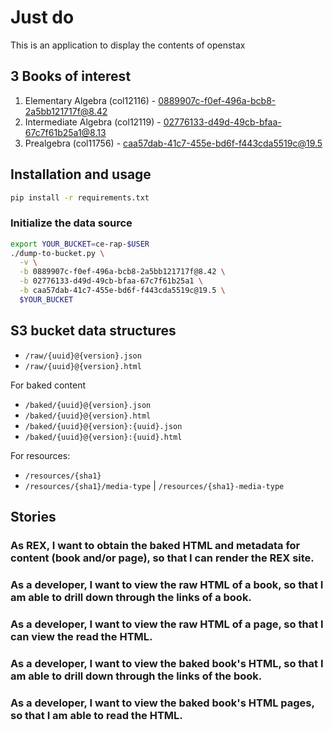 # Just do

This is an application to display the contents of openstax

## 3 Books of interest

1. Elementary Algebra (col12116) - 0889907c-f0ef-496a-bcb8-2a5bb121717f@8.42
1. Intermediate Algebra (col12119) - 02776133-d49d-49cb-bfaa-67c7f61b25a1@8.13
1. Prealgebra (col11756) - caa57dab-41c7-455e-bd6f-f443cda5519c@19.5

## Installation and usage

```sh
pip install -r requirements.txt
```

### Initialize the data source

```sh
export YOUR_BUCKET=ce-rap-$USER
./dump-to-bucket.py \
  -v \
  -b 0889907c-f0ef-496a-bcb8-2a5bb121717f@8.42 \
  -b 02776133-d49d-49cb-bfaa-67c7f61b25a1 \
  -b caa57dab-41c7-455e-bd6f-f443cda5519c@19.5 \
  $YOUR_BUCKET
```

## S3 bucket data structures

- `/raw/{uuid}@{version}.json`
- `/raw/{uuid}@{version}.html`

For baked content

- `/baked/{uuid}@{version}.json`
- `/baked/{uuid}@{version}.html`
- `/baked/{uuid}@{version}:{uuid}.json`
- `/baked/{uuid}@{version}:{uuid}.html`

For resources:

- `/resources/{sha1}`
- `/resources/{sha1}/media-type` | `/resources/{sha1}-media-type`


## Stories

### As REX, I want to obtain the baked HTML and metadata for content (book and/or page), so that I can render the REX site.

### As a developer, I want to view the raw HTML of a book, so that I am able to drill down through the links of a book.

### As a developer, I want to view the raw HTML of a page, so that I can view the read the HTML.

### As a developer, I want to view the baked book's HTML, so that I am able to drill down through the links of the book.

### As a developer, I want to view the baked book's HTML pages, so that I am able to read the HTML.

